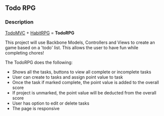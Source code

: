 ## Todo RPG

### Description

[TodoMVC](http://todomvc.com/) + [HabitRPG](https://habitrpg.com) = **TodoRPG**

This project will use Backbone Models, Controllers and Views to create an game based on a 'todo' list.  This allows the user to have fun while completing chores!

The TodoRPG does the following: 
 * Shows all the tasks, buttons to view all complete or incomplete tasks
 * User can create to tasks and assign point value to task
 * Once the task if marked complete, the point value is added to the overall score
 * If project is unmarked, the point value will be deducted from the overall score
 * User has option to edit or delete tasks
 * The page is responsive


